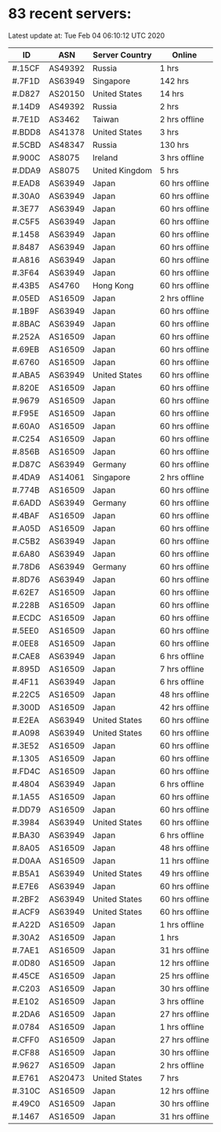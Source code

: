 # 83 recent servers:

Latest update at: Tue Feb 04 06:10:12 UTC 2020

| ID | ASN | Server Country | Online |
| -- | --- | -------------- | ------ |
| #.15CF | AS49392 | Russia | 1 hrs |
| #.7F1D | AS63949 | Singapore | 142 hrs |
| #.D827 | AS20150 | United States | 14 hrs |
| #.14D9 | AS49392 | Russia | 2 hrs |
| #.7E1D | AS3462 | Taiwan | 2 hrs offline |
| #.BDD8 | AS41378 | United States | 3 hrs |
| #.5CBD | AS48347 | Russia | 130 hrs |
| #.900C | AS8075 | Ireland | 3 hrs offline |
| #.DDA9 | AS8075 | United Kingdom | 5 hrs |
| #.EAD8 | AS63949 | Japan | 60 hrs offline |
| #.30A0 | AS63949 | Japan | 60 hrs offline |
| #.3E77 | AS63949 | Japan | 60 hrs offline |
| #.C5F5 | AS63949 | Japan | 60 hrs offline |
| #.1458 | AS63949 | Japan | 60 hrs offline |
| #.8487 | AS63949 | Japan | 60 hrs offline |
| #.A816 | AS63949 | Japan | 60 hrs offline |
| #.3F64 | AS63949 | Japan | 60 hrs offline |
| #.43B5 | AS4760 | Hong Kong | 60 hrs offline |
| #.05ED | AS16509 | Japan | 2 hrs offline |
| #.1B9F | AS63949 | Japan | 60 hrs offline |
| #.8BAC | AS63949 | Japan | 60 hrs offline |
| #.252A | AS16509 | Japan | 60 hrs offline |
| #.69EB | AS16509 | Japan | 60 hrs offline |
| #.6760 | AS16509 | Japan | 60 hrs offline |
| #.ABA5 | AS63949 | United States | 60 hrs offline |
| #.820E | AS16509 | Japan | 60 hrs offline |
| #.9679 | AS16509 | Japan | 60 hrs offline |
| #.F95E | AS16509 | Japan | 60 hrs offline |
| #.60A0 | AS16509 | Japan | 60 hrs offline |
| #.C254 | AS16509 | Japan | 60 hrs offline |
| #.856B | AS16509 | Japan | 60 hrs offline |
| #.D87C | AS63949 | Germany | 60 hrs offline |
| #.4DA9 | AS14061 | Singapore | 2 hrs offline |
| #.774B | AS16509 | Japan | 60 hrs offline |
| #.6ADD | AS63949 | Germany | 60 hrs offline |
| #.4BAF | AS16509 | Japan | 60 hrs offline |
| #.A05D | AS16509 | Japan | 60 hrs offline |
| #.C5B2 | AS63949 | Japan | 60 hrs offline |
| #.6A80 | AS63949 | Japan | 60 hrs offline |
| #.78D6 | AS63949 | Germany | 60 hrs offline |
| #.8D76 | AS63949 | Japan | 60 hrs offline |
| #.62E7 | AS16509 | Japan | 60 hrs offline |
| #.228B | AS16509 | Japan | 60 hrs offline |
| #.ECDC | AS16509 | Japan | 60 hrs offline |
| #.5EE0 | AS16509 | Japan | 60 hrs offline |
| #.0EE8 | AS16509 | Japan | 60 hrs offline |
| #.CAE8 | AS63949 | Japan | 6 hrs offline |
| #.895D | AS16509 | Japan | 7 hrs offline |
| #.4F11 | AS63949 | Japan | 6 hrs offline |
| #.22C5 | AS16509 | Japan | 48 hrs offline |
| #.300D | AS16509 | Japan | 42 hrs offline |
| #.E2EA | AS63949 | United States | 60 hrs offline |
| #.A098 | AS63949 | United States | 60 hrs offline |
| #.3E52 | AS16509 | Japan | 60 hrs offline |
| #.1305 | AS16509 | Japan | 60 hrs offline |
| #.FD4C | AS16509 | Japan | 60 hrs offline |
| #.4804 | AS63949 | Japan | 6 hrs offline |
| #.1A55 | AS16509 | Japan | 60 hrs offline |
| #.DD79 | AS16509 | Japan | 60 hrs offline |
| #.3984 | AS63949 | United States | 60 hrs offline |
| #.BA30 | AS63949 | Japan | 6 hrs offline |
| #.8A05 | AS16509 | Japan | 48 hrs offline |
| #.D0AA | AS16509 | Japan | 11 hrs offline |
| #.B5A1 | AS63949 | United States | 49 hrs offline |
| #.E7E6 | AS63949 | Japan | 60 hrs offline |
| #.2BF2 | AS63949 | United States | 60 hrs offline |
| #.ACF9 | AS63949 | United States | 60 hrs offline |
| #.A22D | AS16509 | Japan | 1 hrs offline |
| #.30A2 | AS16509 | Japan | 1 hrs |
| #.7AE1 | AS16509 | Japan | 31 hrs offline |
| #.0D80 | AS16509 | Japan | 12 hrs offline |
| #.45CE | AS16509 | Japan | 25 hrs offline |
| #.C203 | AS16509 | Japan | 30 hrs offline |
| #.E102 | AS16509 | Japan | 3 hrs offline |
| #.2DA6 | AS16509 | Japan | 27 hrs offline |
| #.0784 | AS16509 | Japan | 1 hrs offline |
| #.CFF0 | AS16509 | Japan | 27 hrs offline |
| #.CF88 | AS16509 | Japan | 30 hrs offline |
| #.9627 | AS16509 | Japan | 2 hrs offline |
| #.E761 | AS20473 | United States | 7 hrs |
| #.310C | AS16509 | Japan | 12 hrs offline |
| #.49C0 | AS16509 | Japan | 30 hrs offline |
| #.1467 | AS16509 | Japan | 31 hrs offline |

